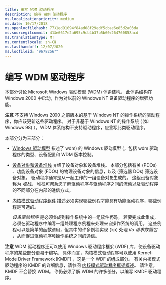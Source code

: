 ```yaml
---
title: 编写 WDM 驱动程序
description: 编写 WDM 驱动程序
ms.localizationpriority: medium
ms.date: 10/17/2018
ms.openlocfilehash: 7731ed91094f84ad08f29edf5cbae6e85d2a03da
ms.sourcegitcommit: 418e6617e2a695c9cb4b37b5b60e264760858acd
ms.translationtype: MT
ms.contentlocale: zh-CN
ms.lasthandoff: 12/07/2020
ms.locfileid: "96782567"
---
```

# <a name="writing-wdm-drivers"></a>编写 WDM 驱动程序


本部分讨论 Microsoft Windows 驱动模型 (WDM) 体系结构。 此体系结构在 Windows 2000 中启动，作为对以前的 Windows NT 设备驱动程序的增强功能。

**注意**  不支持 Windows 2000 之前版本的基于 Windows NT 的操作系统的驱动程序，你应该更新这些驱动程序。 对于非基于 Windows NT 的操作系统 (（如 Windows 98) ），WDM 体系结构不支持驱动程序，应重写此类驱动程序。

 

本部分分为三部分：

-   [Windows 驱动模型](introduction-to-wdm.md) 描述了 wdm) 的 Windows 驱动模型 (，包括 wdm 驱动程序的类型、设备配置和 WDM 版本控制。

-   [设备对象和设备堆栈](introduction-to-device-objects.md) 介绍了设备对象和设备堆栈。 本部分包括有关 (PDOs) 、功能设备对象 (FDOs) 的物理设备对象的信息，以及 (筛选器 DOs) 筛选设备对象。 驱动程序通常是从一起工作的一组设备对象生成的。 这组设备对象称为 *堆栈*。 堆栈可帮助您了解驱动程序与驱动程序之间的流动以及驱动程序的不同部分在内部的通信方式。

-   [内核模式驱动程序组件](kernel-mode-driver-components.md) 描述必须实现哪些例程才能具有功能驱动程序，哪些例程是可选的。

    *设备驱动程序* 是必须集成到操作系统中的一组软件代码。 若要完成此集成，必须在驱动程序中编写一组处理程序例程来处理来自操作系统的调用。 这些例程可以是简单的函数调用，但其中的许多例程实现 (Irp) 处理 *i/o 请求数据包* ，从而促进驱动程序和操作系统之间的通信。

**注意**  WDM 驱动程序还可以使用 Windows 驱动程序框架 (WDF) 库，使设备驱动程序的某些部分更易于编写。 具体而言，内核模式驱动程序可以使用 Kernel-Mode Driver Framework (KMDF) ，这是一个 WDF 的组成部分。 有关内核模式驱动程序的 KMDF 的详细信息，请参阅 [内核模式驱动程序框架概述](../wdf/index.md)。 请注意，KMDF 不会替换 WDM。 你仍必须了解 WDM 的许多部分，以编写 KMDF 驱动程序。

 

 

